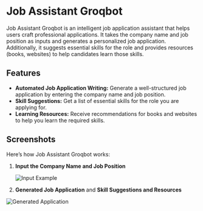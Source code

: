 # Job Assistant Groqbot

Job Assistant Groqbot is an intelligent job application assistant that helps users craft professional applications. It takes the company name and job position as inputs and generates a personalized job application. Additionally, it suggests essential skills for the role and provides resources (books, websites) to help candidates learn those skills.

## Features

- **Automated Job Application Writing:** Generate a well-structured job application by entering the company name and job position.
- **Skill Suggestions:** Get a list of essential skills for the role you are applying for.
- **Learning Resources:** Receive recommendations for books and websites to help you learn the required skills.

## Screenshots

Here’s how Job Assistant Groqbot works:

1. **Input the Company Name and Job Position**

   ![Input Example](screenshots/Screenshot(15).png)

2. **Generated Job Application** and **Skill Suggestions and Resources**


![Generated Application](screenshots/Screenshot(16).png)


